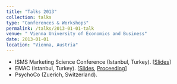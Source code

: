 ```yaml
---
title: "Talks 2013"
collection: talks
type: "Conferences & Workshops"
permalink: /talks/2013-01-01-talk
venue: " Vienna University of Economics and Business"
date: 2013-01-01
location: "Vienna, Austria"
---
```


* ISMS Marketing Science Conference (Istanbul, Turkey). [[Slides](url)]
* EMAC (Istanbul, Turkey). [[Slides](/files/EMAC2013.pdf), [Proceeding](/files/GraphModels.pdf)]
* PsychoCo (Zuerich, Switzerland).
